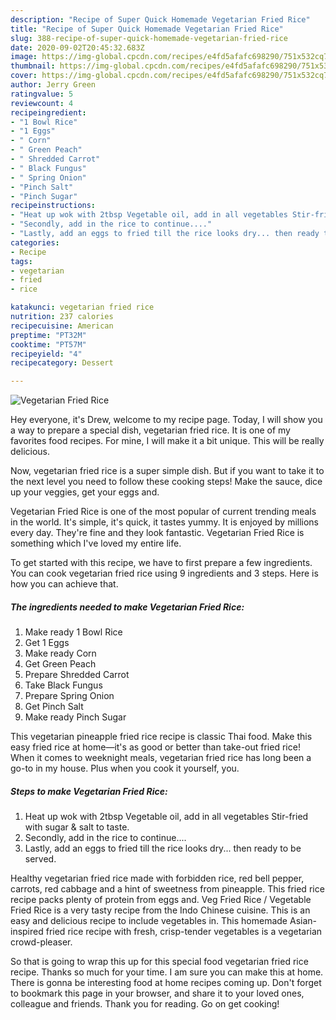 ```yaml
---
description: "Recipe of Super Quick Homemade Vegetarian Fried Rice"
title: "Recipe of Super Quick Homemade Vegetarian Fried Rice"
slug: 388-recipe-of-super-quick-homemade-vegetarian-fried-rice
date: 2020-09-02T20:45:32.683Z
image: https://img-global.cpcdn.com/recipes/e4fd5afafc698290/751x532cq70/vegetarian-fried-rice-recipe-main-photo.jpg
thumbnail: https://img-global.cpcdn.com/recipes/e4fd5afafc698290/751x532cq70/vegetarian-fried-rice-recipe-main-photo.jpg
cover: https://img-global.cpcdn.com/recipes/e4fd5afafc698290/751x532cq70/vegetarian-fried-rice-recipe-main-photo.jpg
author: Jerry Green
ratingvalue: 5
reviewcount: 4
recipeingredient:
- "1 Bowl Rice"
- "1 Eggs"
- " Corn"
- " Green Peach"
- " Shredded Carrot"
- " Black Fungus"
- " Spring Onion"
- "Pinch Salt"
- "Pinch Sugar"
recipeinstructions:
- "Heat up wok with 2tbsp Vegetable oil, add in all vegetables Stir-fried with sugar &amp; salt to taste."
- "Secondly, add in the rice to continue...."
- "Lastly, add an eggs to fried till the rice looks dry... then ready to be served."
categories:
- Recipe
tags:
- vegetarian
- fried
- rice

katakunci: vegetarian fried rice 
nutrition: 237 calories
recipecuisine: American
preptime: "PT32M"
cooktime: "PT57M"
recipeyield: "4"
recipecategory: Dessert

---
```



![Vegetarian Fried Rice](https://img-global.cpcdn.com/recipes/e4fd5afafc698290/751x532cq70/vegetarian-fried-rice-recipe-main-photo.jpg)

Hey everyone, it's Drew, welcome to my recipe page. Today, I will show you a way to prepare a special dish, vegetarian fried rice. It is one of my favorites food recipes. For mine, I will make it a bit unique. This will be really delicious.

Now, vegetarian fried rice is a super simple dish. But if you want to take it to the next level you need to follow these cooking steps! Make the sauce, dice up your veggies, get your eggs and.

Vegetarian Fried Rice is one of the most popular of current trending meals in the world. It's simple, it's quick, it tastes yummy. It is enjoyed by millions every day. They're fine and they look fantastic. Vegetarian Fried Rice is something which I've loved my entire life.


To get started with this recipe, we have to first prepare a few ingredients. You can cook vegetarian fried rice using 9 ingredients and 3 steps. Here is how you can achieve that.

<!--inarticleads1-->

##### The ingredients needed to make Vegetarian Fried Rice:

1. Make ready 1 Bowl Rice
1. Get 1 Eggs
1. Make ready  Corn
1. Get  Green Peach
1. Prepare  Shredded Carrot
1. Take  Black Fungus
1. Prepare  Spring Onion
1. Get Pinch Salt
1. Make ready Pinch Sugar


This vegetarian pineapple fried rice recipe is classic Thai food. Make this easy fried rice at home—it&#39;s as good or better than take-out fried rice! When it comes to weeknight meals, vegetarian fried rice has long been a go-to in my house. Plus when you cook it yourself, you. 

<!--inarticleads2-->

##### Steps to make Vegetarian Fried Rice:

1. Heat up wok with 2tbsp Vegetable oil, add in all vegetables Stir-fried with sugar &amp; salt to taste.
1. Secondly, add in the rice to continue....
1. Lastly, add an eggs to fried till the rice looks dry... then ready to be served.


Healthy vegetarian fried rice made with forbidden rice, red bell pepper, carrots, red cabbage and a hint of sweetness from pineapple. This fried rice recipe packs plenty of protein from eggs and. Veg Fried Rice / Vegetable Fried Rice is a very tasty recipe from the Indo Chinese cuisine. This is an easy and delicious recipe to include vegetables in. This homemade Asian-inspired fried rice recipe with fresh, crisp-tender vegetables is a vegetarian crowd-pleaser. 

So that is going to wrap this up for this special food vegetarian fried rice recipe. Thanks so much for your time. I am sure you can make this at home. There is gonna be interesting food at home recipes coming up. Don't forget to bookmark this page in your browser, and share it to your loved ones, colleague and friends. Thank you for reading. Go on get cooking!
